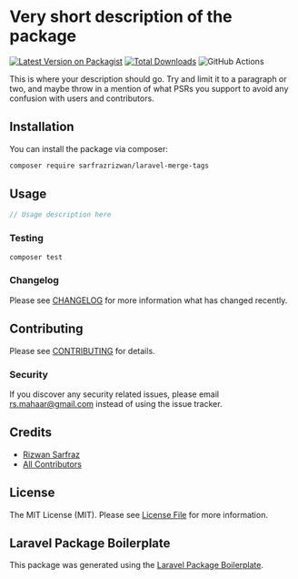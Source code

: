 # Very short description of the package

[![Latest Version on Packagist](https://img.shields.io/packagist/v/sarfrazrizwan/laravel-merge-tags.svg?style=flat-square)](https://packagist.org/packages/sarfrazrizwan/laravel-merge-tags)
[![Total Downloads](https://img.shields.io/packagist/dt/sarfrazrizwan/laravel-merge-tags.svg?style=flat-square)](https://packagist.org/packages/sarfrazrizwan/laravel-merge-tags)
![GitHub Actions](https://github.com/sarfrazrizwan/laravel-merge-tags/actions/workflows/main.yml/badge.svg)

This is where your description should go. Try and limit it to a paragraph or two, and maybe throw in a mention of what PSRs you support to avoid any confusion with users and contributors.

## Installation

You can install the package via composer:

```bash
composer require sarfrazrizwan/laravel-merge-tags
```

## Usage

```php
// Usage description here
```

### Testing

```bash
composer test
```

### Changelog

Please see [CHANGELOG](CHANGELOG.md) for more information what has changed recently.

## Contributing

Please see [CONTRIBUTING](CONTRIBUTING.md) for details.

### Security

If you discover any security related issues, please email rs.mahaar@gmail.com instead of using the issue tracker.

## Credits

-   [Rizwan Sarfraz](https://github.com/sarfrazrizwan)
-   [All Contributors](../../contributors)

## License

The MIT License (MIT). Please see [License File](LICENSE.md) for more information.

## Laravel Package Boilerplate

This package was generated using the [Laravel Package Boilerplate](https://laravelpackageboilerplate.com).
